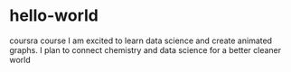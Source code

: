 # hello-world
coursra course
I am excited to learn data science and create animated graphs.
I plan to connect chemistry and data science for a better cleaner world
